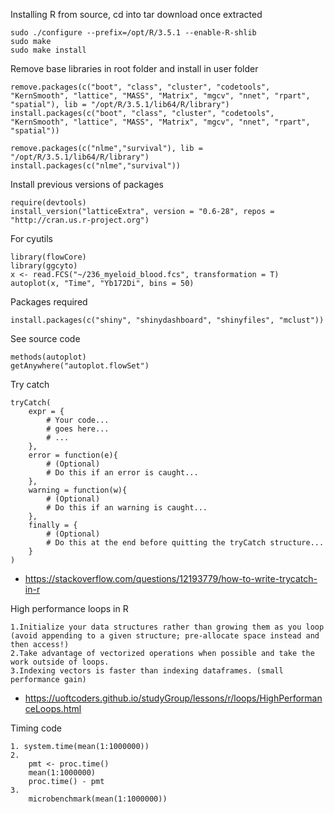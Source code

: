Installing R from source, cd into tar download once extracted
    
    sudo ./configure --prefix=/opt/R/3.5.1 --enable-R-shlib
    sudo make
    sudo make install

Remove base libraries in root folder and install in user folder

    remove.packages(c("boot", "class", "cluster", "codetools", "KernSmooth", "lattice", "MASS", "Matrix", "mgcv", "nnet", "rpart", "spatial"), lib = "/opt/R/3.5.1/lib64/R/library")
    install.packages(c("boot", "class", "cluster", "codetools", "KernSmooth", "lattice", "MASS", "Matrix", "mgcv", "nnet", "rpart", "spatial"))

    remove.packages(c("nlme","survival"), lib = "/opt/R/3.5.1/lib64/R/library")
    install.packages(c("nlme","survival"))

Install previous versions of packages

    require(devtools)
    install_version("latticeExtra", version = "0.6-28", repos = "http://cran.us.r-project.org")

For cyutils
    
    library(flowCore)
    library(ggcyto)
    x <- read.FCS("~/236_myeloid_blood.fcs", transformation = T)
    autoplot(x, "Time", "Yb172Di", bins = 50)


Packages required

    install.packages(c("shiny", "shinydashboard", "shinyfiles", "mclust"))

See source code
    
    methods(autoplot)
    getAnywhere("autoplot.flowSet")

Try catch

    tryCatch(
        expr = {
            # Your code...
            # goes here...
            # ...
        },
        error = function(e){ 
            # (Optional)
            # Do this if an error is caught...
        },
        warning = function(w){
            # (Optional)
            # Do this if an warning is caught...
        },
        finally = {
            # (Optional)
            # Do this at the end before quitting the tryCatch structure...
        }
    )
 
* <https://stackoverflow.com/questions/12193779/how-to-write-trycatch-in-r>

High performance loops in R

    1.Initialize your data structures rather than growing them as you loop (avoid appending to a given structure; pre-allocate space instead and then access!)
    2.Take advantage of vectorized operations when possible and take the work outside of loops.
    3.Indexing vectors is faster than indexing dataframes. (small performance gain)

* <https://uoftcoders.github.io/studyGroup/lessons/r/loops/HighPerformanceLoops.html>

Timing code

    1. system.time(mean(1:1000000))
    2. 
        pmt <- proc.time()
        mean(1:1000000)
        proc.time() - pmt
    3. 
        microbenchmark(mean(1:1000000))




